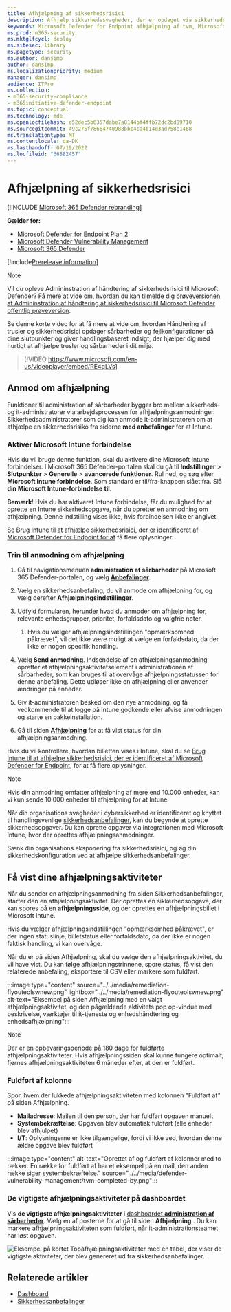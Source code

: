 ```yaml
---
title: Afhjælpning af sikkerhedsrisici
description: Afhjælp sikkerhedssvagheder, der er opdaget via sikkerhedsanbefalinger, og opret undtagelser, hvis det er nødvendigt, i administration af sårbarheder i Defender.
keywords: Microsoft Defender for Endpoint afhjælpning af tvm, Microsoft Defender for Endpoint tvm, Håndtering af trusler og sikkerhedsrisici , threat & sårbarhedsstyring, trussel & afhjælpning af sårbarhedsstyring, tvm remediation intune, tvm remediation sccm
ms.prod: m365-security
ms.mktglfcycl: deploy
ms.sitesec: library
ms.pagetype: security
ms.author: dansimp
author: dansimp
ms.localizationpriority: medium
manager: dansimp
audience: ITPro
ms.collection:
- m365-security-compliance
- m365initiative-defender-endpoint
ms.topic: conceptual
ms.technology: mde
ms.openlocfilehash: e52dec5b6357dabe7a8144bf4ffb72dc2bd89710
ms.sourcegitcommit: 49c275f78664740988bbc4ca4b14d3ad758e1468
ms.translationtype: MT
ms.contentlocale: da-DK
ms.lasthandoff: 07/19/2022
ms.locfileid: "66882457"
---
```

# <a name="remediate-vulnerabilities"></a>Afhjælpning af sikkerhedsrisici

[!INCLUDE [Microsoft 365 Defender rebranding](../../includes/microsoft-defender.md)]

**Gælder for:**

- [Microsoft Defender for Endpoint Plan 2](https://go.microsoft.com/fwlink/?linkid=2154037)
- [Microsoft Defender Vulnerability Management](index.yml)
- [Microsoft 365 Defender](https://go.microsoft.com/fwlink/?linkid=2118804)

[!include[Prerelease information](../../includes/prerelease.md)]

>[!Note]
> Vil du opleve Admininstration af håndtering af sikkerhedsrisici til Microsoft Defender? Få mere at vide om, hvordan du kan tilmelde dig [prøveversionen af Admininstration af håndtering af sikkerhedsrisici til Microsoft Defender offentlig prøveversion](../defender-vulnerability-management/get-defender-vulnerability-management.md).

Se denne korte video for at få mere at vide om, hvordan Håndtering af trusler og sikkerhedsrisici opdager sårbarheder og fejlkonfigurationer på dine slutpunkter og giver handlingsbaseret indsigt, der hjælper dig med hurtigt at afhjælpe trusler og sårbarheder i dit miljø.

> [!VIDEO https://www.microsoft.com/en-us/videoplayer/embed/RE4qLVs]

## <a name="request-remediation"></a>Anmod om afhjælpning

Funktioner til administration af sårbarheder bygger bro mellem sikkerheds- og it-administratorer via arbejdsprocessen for afhjælpningsanmodninger. Sikkerhedsadministratorer som dig kan anmode it-administratoren om at afhjælpe en sikkerhedsrisiko fra siderne **med anbefalinger** for at Intune.

### <a name="enable-microsoft-intune-connection"></a>Aktivér Microsoft Intune forbindelse

Hvis du vil bruge denne funktion, skal du aktivere dine Microsoft Intune forbindelser. I Microsoft 365 Defender-portalen skal du gå til **Indstillinger** \> **Slutpunkter** \> **Generelle** \> **avancerede funktioner**. Rul ned, og søg efter **Microsoft Intune forbindelse**. Som standard er til/fra-knappen slået fra. Slå **din Microsoft Intune-forbindelse** **til**.

**Bemærk**! Hvis du har aktiveret Intune forbindelse, får du mulighed for at oprette en Intune sikkerhedsopgave, når du opretter en anmodning om afhjælpning. Denne indstilling vises ikke, hvis forbindelsen ikke er angivet.

Se [Brug Intune til at afhjælpe sikkerhedsrisici, der er identificeret af Microsoft Defender for Endpoint for at](/intune/atp-manage-vulnerabilities) få flere oplysninger.

### <a name="remediation-request-steps"></a>Trin til anmodning om afhjælpning

1. Gå til navigationsmenuen **administration af sårbarheder** på Microsoft 365 Defender-portalen, og vælg [**Anbefalinger**](tvm-security-recommendation.md).

2. Vælg en sikkerhedsanbefaling, du vil anmode om afhjælpning for, og vælg derefter **Afhjælpningsindstillinger**.

3. Udfyld formularen, herunder hvad du anmoder om afhjælpning for, relevante enhedsgrupper, prioritet, forfaldsdato og valgfrie noter.
    1. Hvis du vælger afhjælpningsindstillingen "opmærksomhed påkrævet", vil det ikke være muligt at vælge en forfaldsdato, da der ikke er nogen specifik handling.

4. Vælg **Send anmodning**. Indsendelse af en afhjælpningsanmodning opretter et afhjælpningsaktivitetselement i administrationen af sårbarheder, som kan bruges til at overvåge afhjælpningsstatussen for denne anbefaling. Dette udløser ikke en afhjælpning eller anvender ændringer på enheder.

5. Giv it-administratoren besked om den nye anmodning, og få vedkommende til at logge på Intune godkende eller afvise anmodningen og starte en pakkeinstallation.

6. Gå til siden [**Afhjælpning**](tvm-remediation.md) for at få vist status for din afhjælpningsanmodning.

Hvis du vil kontrollere, hvordan billetten vises i Intune, skal du se [Brug Intune til at afhjælpe sikkerhedsrisici, der er identificeret af Microsoft Defender for Endpoint](/intune/atp-manage-vulnerabilities), for at få flere oplysninger.

> [!NOTE]
> Hvis din anmodning omfatter afhjælpning af mere end 10.000 enheder, kan vi kun sende 10.000 enheder til afhjælpning for at Intune.

Når din organisations svagheder i cybersikkerhed er identificeret og knyttet til handlingsvenlige [sikkerhedsanbefalinger](tvm-security-recommendation.md), kan du begynde at oprette sikkerhedsopgaver. Du kan oprette opgaver via integrationen med Microsoft Intune, hvor der oprettes afhjælpningsanmodninger.

Sænk din organisations eksponering fra sikkerhedsrisici, og øg din sikkerhedskonfiguration ved at afhjælpe sikkerhedsanbefalinger.

## <a name="view-your-remediation-activities"></a>Få vist dine afhjælpningsaktiviteter

Når du sender en afhjælpningsanmodning fra siden Sikkerhedsanbefalinger, starter den en afhjælpningsaktivitet. Der oprettes en sikkerhedsopgave, der kan spores på en **afhjælpningsside**, og der oprettes en afhjælpningsbillet i Microsoft Intune.

Hvis du vælger afhjælpningsindstillingen "opmærksomhed påkrævet", er der ingen statuslinje, billetstatus eller forfaldsdato, da der ikke er nogen faktisk handling, vi kan overvåge.

Når du er på siden Afhjælpning, skal du vælge den afhjælpningsaktivitet, du vil have vist. Du kan følge afhjælpningstrinnene, spore status, få vist den relaterede anbefaling, eksportere til CSV eller markere som fuldført.

:::image type="content" source="../../media/remediation-flyouteolswnew.png" lightbox="../../media/remediation-flyouteolswnew.png" alt-text="Eksempel på siden Afhjælpning med en valgt afhjælpningsaktivitet, og den pågældende aktivitets pop op-vindue med beskrivelse, værktøjer til it-tjeneste og enhedshåndtering og enhedsafhjælpning":::

> [!NOTE]
> Der er en opbevaringsperiode på 180 dage for fuldførte afhjælpningsaktiviteter. Hvis afhjælpningssiden skal kunne fungere optimalt, fjernes afhjælpningsaktiviteten 6 måneder efter, at den er fuldført.

### <a name="completed-by-column"></a>Fuldført af kolonne

Spor, hvem der lukkede afhjælpningsaktiviteten med kolonnen "Fuldført af" på siden Afhjælpning.

- **Mailadresse**: Mailen til den person, der har fuldført opgaven manuelt
- **Systembekræftelse**: Opgaven blev automatisk fuldført (alle enheder blev afhjulpet)
- **I/T**: Oplysningerne er ikke tilgængelige, fordi vi ikke ved, hvordan denne ældre opgave blev fuldført

:::image type="content" alt-text="Oprettet af og fuldført af kolonner med to rækker. En række for fuldført af har et eksempel på en mail, den anden række siger systembekræftelse." source="../../media/defender-vulnerability-management/tvm-completed-by.png":::

### <a name="top-remediation-activities-in-the-dashboard"></a>De vigtigste afhjælpningsaktiviteter på dashboardet

Vis **de vigtigste afhjælpningsaktiviteter** i [dashboardet **administration af sårbarheder**](tvm-dashboard-insights.md). Vælg en af posterne for at gå til siden **Afhjælpning** . Du kan markere afhjælpningsaktiviteten som fuldført, når it-administrationsteamet har løst opgaven.

![Eksempel på kortet Topafhjælpningsaktiviteter med en tabel, der viser de vigtigste aktiviteter, der blev genereret ud fra sikkerhedsanbefalinger.](../../media/defender-vulnerability-management/tvm-remediation-activities-card.png)

## <a name="related-articles"></a>Relaterede artikler

- [Dashboard](tvm-dashboard-insights.md)
- [Sikkerhedsanbefalinger](tvm-security-recommendation.md)
